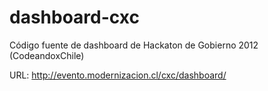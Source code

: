 dashboard-cxc
=============

Código fuente de dashboard de Hackaton de Gobierno 2012 (CodeandoxChile)

URL: http://evento.modernizacion.cl/cxc/dashboard/

